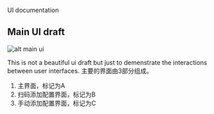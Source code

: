 UI documentation
## Main UI draft

![alt main ui](https://raw.githubusercontent.com/udo-tech-team/ShadowVPN-iOS-2/master/docs/shadowbit-dev4.jpg)

This is not a beautiful ui draft but just to demenstrate the interactions between user interfaces.
主要的界面由3部分组成。
1. 主界面，标记为A
2. 扫码添加配置界面，标记为B
3. 手动添加配置界面，标记为C
